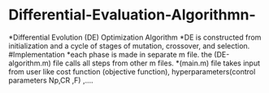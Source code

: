 # Differential-Evaluation-Algorithmn-
*Differential Evolution (DE) Optimization Algorithm
*DE is constructed from initialization and a cycle of stages of mutation, crossover, and selection.
#Implementation 
*each phase is made in separate m file. the (DE-algorithm.m) file  calls all steps from other m files.
*(main.m) file takes input from user like cost function (objective function), hyperparameters(control parameters  Np,CR ,F) ,....
